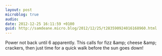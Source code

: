 ```yaml
---
layout: post
microblog: true
audio: 
date: 2012-12-25 16:11:59 +0100
guid: http://samdeane.micro.blog/2012/12/25/t283590924016168960.html
---
```

Power not back until 6 apparently. This calls for fizz &amp;amp; cheese &amp;amp; crackers, then just time for a quick walk before the sun goes down!
